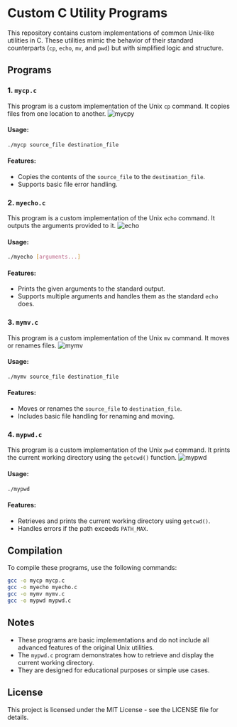
# Custom C Utility Programs

This repository contains custom implementations of common Unix-like utilities in C. These utilities mimic the behavior of their standard counterparts (`cp`, `echo`, `mv`, and `pwd`) but with simplified logic and structure.

## Programs

### 1. `mycp.c`
This program is a custom implementation of the Unix `cp` command. It copies files from one location to another.
![mycpy](https://github.com/user-attachments/assets/422c6c66-d17e-4a4b-a425-54596b237e1d)

#### Usage:
```bash
./mycp source_file destination_file
```

#### Features:
- Copies the contents of the `source_file` to the `destination_file`.
- Supports basic file error handling.

### 2. `myecho.c`
This program is a custom implementation of the Unix `echo` command. It outputs the arguments provided to it.
![echo](https://github.com/user-attachments/assets/0ee147e1-7393-499e-a994-97e3f7bc5194)

#### Usage:
```bash
./myecho [arguments...]
```

#### Features:
- Prints the given arguments to the standard output.
- Supports multiple arguments and handles them as the standard `echo` does.

### 3. `mymv.c`
This program is a custom implementation of the Unix `mv` command. It moves or renames files.
![mymv](https://github.com/user-attachments/assets/897abd9f-5915-4465-b7a5-f26765d58e95)

#### Usage:
```bash
./mymv source_file destination_file
```

#### Features:
- Moves or renames the `source_file` to `destination_file`.
- Includes basic file handling for renaming and moving.

### 4. `mypwd.c`
This program is a custom implementation of the Unix `pwd` command. It prints the current working directory using the `getcwd()` function.
![mypwd](https://github.com/user-attachments/assets/374ababc-23ed-4b3e-b9c8-d7289bfd3525)

#### Usage:
```bash
./mypwd
```

#### Features:
- Retrieves and prints the current working directory using `getcwd()`.
- Handles errors if the path exceeds `PATH_MAX`.

## Compilation
To compile these programs, use the following commands:

```bash
gcc -o mycp mycp.c
gcc -o myecho myecho.c
gcc -o mymv mymv.c
gcc -o mypwd mypwd.c
```

## Notes
- These programs are basic implementations and do not include all advanced features of the original Unix utilities.
- The `mypwd.c` program demonstrates how to retrieve and display the current working directory.
- They are designed for educational purposes or simple use cases.

## License
This project is licensed under the MIT License - see the LICENSE file for details.

